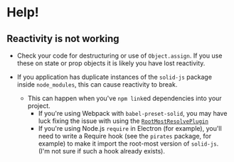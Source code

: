 # Help!

## Reactivity is not working

- Check your code for destructuring or use of `Object.assign`. If you use these on state or prop objects it is likely you have lost reactivity.

- If you application has duplicate instances of the `solid-js` package inside `node_modules`, this can cause reactivity to break.
  - This can happen when you've `npm link`ed dependencies into your project.
    - If you're using Webpack with `babel-preset-solid`, you may have luck fixing the issue with using the  [`RootMostResolvePlugin`](https://github.com/webpack/webpack/issues/985#issuecomment-260230782)
    - If you're using Node.js `require` in Electron (for example), you'll need to write a Require hook (see the `pirates` package, for example) to make it import the root-most version of `solid-js`. (I'm not sure if such a hook already exists).
